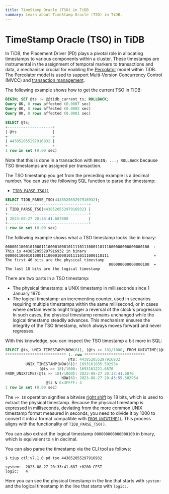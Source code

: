 ```yaml
---
title: TimeStamp Oracle (TSO) in TiDB
summary: Learn about TimeStamp Oracle (TSO) in TiDB.
---
```


# TimeStamp Oracle (TSO) in TiDB

In TiDB, the Placement Driver (PD) plays a pivotal role in allocating timestamps to various components within a cluster. These timestamps are instrumental in the assignment of temporal markers to transactions and data, a mechanism crucial for enabling the [Percolator](https://research.google.com/pubs/pub36726.html) model within TiDB. The Percolator model is used to support Multi-Version Concurrency Control (MVCC) and [transaction management](/transaction-overview.md).

The following example shows how to get the current TSO in TiDB:

```sql
BEGIN; SET @ts := @@tidb_current_ts; ROLLBACK;
Query OK, 0 rows affected (0.0007 sec)
Query OK, 0 rows affected (0.0002 sec)
Query OK, 0 rows affected (0.0001 sec)

SELECT @ts;
+--------------------+
| @ts                |
+--------------------+
| 443852055297916932 |
+--------------------+
1 row in set (0.00 sec)
```

Note that this is done in a transaction with `BEGIN; ...; ROLLBACK` because TSO timestamps are assigned per transaction.

The TSO timestamp you get from the preceding example is a decimal number. You can use the following SQL function to parse the timestamp:

- [`TIDB_PARSE_TSO()`](/functions-and-operators/tidb-functions.md#tidb_parse_tso)

```sql
SELECT TIDB_PARSE_TSO(443852055297916932);
+------------------------------------+
| TIDB_PARSE_TSO(443852055297916932) |
+------------------------------------+
| 2023-08-27 20:33:41.687000         |
+------------------------------------+
1 row in set (0.00 sec)
```

The following example shows what a TSO timestamp looks like in binary:

```shell
0000011000101000111000010001011110111000110111000000000000000100  ← This is 443852055297916932 in binary
0000011000101000111000010001011110111000110111                    ← The first 46 bits are the physical timestamp
                                              000000000000000100  ← The last 18 bits are the logical timestamp
```

There are two parts in a TSO timestamp:

- The physical timestamp: a UNIX timestamp in milliseconds since 1 January 1970.
- The logical timestamp: an incrementing counter, used in scenarios requiring multiple timestamps within the same millisecond, or in cases where certain events might trigger a reversal of the clock's progression. In such cases, the physical timestamp remains unchanged while the logical timestamp steadily advances. This mechanism ensures the integrity of the TSO timestamp, which always moves forward and never regresses.

With this knowledge, you can inspect the TSO timestamp a bit more in SQL:

```sql
SELECT @ts, UNIX_TIMESTAMP(NOW(6)), (@ts >> 18)/1000, FROM_UNIXTIME((@ts >> 18)/1000), NOW(6), @ts & 0x3FFFF\G
*************************** 1. row ***************************
                            @ts: 443852055297916932
         UNIX_TIMESTAMP(NOW(6)): 1693161835.502954
               (@ts >> 18)/1000: 1693161221.6870
FROM_UNIXTIME((@ts >> 18)/1000): 2023-08-27 20:33:41.6870
                         NOW(6): 2023-08-27 20:43:55.502954
                  @ts & 0x3FFFF: 4
1 row in set (0.00 sec)
```

The `>> 18` operation signifies a bitwise [right shift](/functions-and-operators/bit-functions-and-operators.md) by 18 bits, which is used to extract the physical timestamp. Because the physical timestamp is expressed in milliseconds, deviating from the more common UNIX timestamp format measured in seconds, you need to divide it by 1000 to convert it into a format compatible with [`FROM_UNIXTIME()`](/functions-and-operators/date-and-time-functions.md). This process aligns with the functionality of `TIDB_PARSE_TSO()`.

You can also extract the logical timestamp `000000000000000100` in binary, which is equivalent to `4` in decimal.

You can also parse the timestamp via the CLI tool as follows:

```shell
$ tiup ctl:v7.1.0 pd tso 443852055297916932
```

```
system:  2023-08-27 20:33:41.687 +0200 CEST
logic:   4
```

Here you can see the physical timestamp in the line that starts with `system:` and the logical timestamp in the line that starts with `logic:`.

